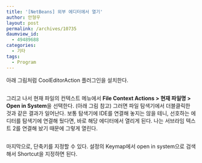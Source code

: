 ```yaml
---
title: '[NetBeans] 외부 에디터에서 열기'
author: 안형우
layout: post
permalink: /archives/10735
daumview_id:
  - 49489688
categories:
  - 기타
tags:
  - Program
---
```

아래 그림처럼 CoolEditorAction 플러그인을 설치한다.

<img class="alignnone" alt="" src="http://mytory.net/uploads/legacy/netbeans-external-editor-1.png" />

그리고 나서 현재 파일의 컨텍스트 메뉴에서 **File Context Actions > 현재 파일명 > Open in System**을 선택한다. (아래 그림 참고) 그러면 파일 탐색기에서 더블클릭한 것과 같은 결과가 일어난다. 보통 탐색기에 IDE를 연결해 놓지는 않을 테니, 선호하는 에디터를 탐색기에 연결해 뒀다면, 바로 해당 에디터에서 열리게 된다. 나는 서브라임 텍스트 2를 연결해 놨기 때문에 그렇게 열린다.

<img class="alignnone" alt="" src="http://mytory.net/uploads/legacy/netbeans-external-editor-2.png" />

마지막으로, 단축키를 지정할 수 있다. 설정의 Keymap에서 open in system으로 검색해서 Shortcut을 지정하면 된다.

<img class="alignnone" alt="" src="http://mytory.net/uploads/legacy/netbeans-external-editor-3.png" />
